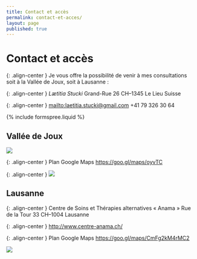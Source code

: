 ```yaml
---
title: Contact et accès
permalink: contact-et-acces/
layout: page
published: true
---
```


# Contact et accès

{: .align-center }
Je vous offre la possibilité de venir à mes consultations soit à la Vallée de Joux, soit à Lausanne :

{: .align-center }
*Lætitia Stucki*
Grand-Rue 26
CH–1345 Le Lieu
Suisse

{: .align-center }
<mailto:laetitia.stucki@gmail.com>
<i class="fa fa-mobile"></i> +41 79 326 30 64

{% include formspree.liquid %}


## Vallée de Joux

![](../images/laetitia-stucki-cabinet-vallee-de-joux.jpg)

{: .align-center }
Plan Google Maps
<https://goo.gl/maps/oyvTC>

{: .align-center }
![](../images/laetitia-stucki-cabinet-vallee-de-joux-acces.jpg)

## Lausanne

{: .align-center }
Centre de Soins et Thérapies alternatives
« Anama »
Rue de la Tour 33
CH–1004 Lausanne

{: .align-center }
<http://www.centre-anama.ch/>

{: .align-center }
Plan Google Maps
<https://goo.gl/maps/CmFg2kM4rMC2>

![](../images/laetitia-stucki-cabinet-lausanne.jpg)

